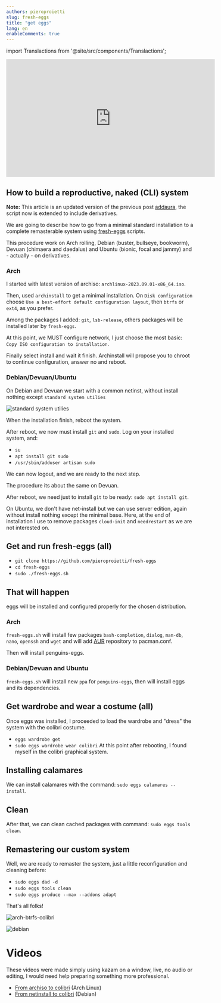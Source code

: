 ```yaml
---
authors: pieroproietti
slug: fresh-eggs
title: "get eggs"
lang: en
enableComments: true
---
```


import Translactions from '@site/src/components/Translactions';

<Translactions />

<iframe width="560" height="315" src="https://www.youtube.com/embed/mAbkg9BVDMg" title="YouTube video player" frameborder="0" allow="accelerometer; autoplay; clipboard-write; encrypted-media; gyroscope; picture-in-picture; web-share" allowfullscreen></iframe>


## How to build a reproductive, naked (CLI) system

**Note:** This article is an updated version of the previous post [addaura](https://penguins-eggs.net/blog/addaura), the script now is extended to include derivatives.

We are going to describe how to go from a minimal standard installation to a complete remasterable system using [fresh-eggs](https://github.com/pieroproietti/fresh-eggs) scripts.

This procedure work on Arch rolling, Debian (buster, bullseye, bookworm), Devuan (chimaera and daedalus) and Ubuntu (bionic, focal and jammy) and - actually - on derivatives.

### Arch
I started with latest version of archiso: `archlinux-2023.09.01-x86_64.iso`.

Then, used `archinstall` to get a minimal installation. On `Disk configuration` choose `Use a best-effort default configuration layout`, then `btrfs` or `ext4`, as you prefer.

Among the packages I added: `git`, `lsb-release`, others packages will be installed later by `fresh-eggs`.

At this point, we MUST configure network, I just choose the most basic: `Copy ISO configuration to installation`.

Finally select install and wait it finish. Archinstall will propose you to chroot to continue configuration, answer no and reboot.

### Debian/Devuan/Ubuntu
On Debian and Devuan we start with a common netinst, without install nothing except `standard system utilies`

![standard system utilies](/images/standard-system-utilies.png)

When the installation finish, reboot the system.

After reboot, we now must install `git` and `sudo`. Log on your installed system, and:

* `su`
* `apt install git sudo`
* `/usr/sbin/adduser artisan sudo`

We can now logout, and we are ready to the next step.

The procedure its about the same on Devuan.

After reboot, we need just to install `git` to be ready: `sudo apt install git`.

On Ubuntu, we don't have net-install but we can use server edition, again without install nothing except the minimal base. Here, at the end of installation I use to remove packages `cloud-init` and `needrestart` as we are not interested on.


## Get and run fresh-eggs (all)

* `git clone https://github.com/pieroproietti/fresh-eggs`
* `cd fresh-eggs`
* `sudo ./fresh-eggs.sh`

## That will happen
eggs will be installed and configured properly for the chosen distribution.

### Arch
`fresh-eggs.sh` will install few packages `bash-completion`, `dialog`, `man-db`, `nano`, `openssh` and `wget` and will add [AUR](https://aur.archlinux.org/)  repository to pacman.conf.

Then will install penguins-eggs.

### Debian/Devuan and Ubuntu
`fresh-eggs.sh` will install new `ppa` for `penguins-eggs`, then will install eggs and its dependencies.

## Get wardrobe and wear a costume (all)
Once eggs was installed, I proceeded to load the wardrobe and "dress" the system with the colibri costume.
* `eggs wardrobe get`
* `sudo eggs wardrobe wear colibri`
At this point after rebooting, I found myself in the colibri graphical system.

## Installing calamares
We can install calamares with the command: `sudo eggs calamares --install`.

## Clean
After that, we can clean cached packages with command: `sudo eggs tools clean`.

## Remastering our custom system
Well, we are ready to remaster the system, just a little reconfiguration and cleaning before:

* `sudo eggs dad -d`
* `sudo eggs tools clean`
* `sudo eggs produce --max --addons adapt`

That's all folks!

![arch-btrfs-colibri](https://github.com/pieroproietti/penguins-eggs/assets/958613/af5bb156-c86e-422d-8ed0-f4eef82d249d)

![debian](/images/colibri-debian.png)

# Videos
These videos were made simply using kazam on a window, live, no audio or editing, I would need help preparing something more professional.

* [From archiso to colibri](https://youtu.be/DDViKBTW8KM) (Arch Linux)
* [From netinstall to colibri](https://youtu.be/Bp0A98P-LUQ) (Debian)
